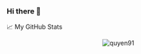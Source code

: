 ### Hi there 👋

<!--
**quyen91/quyen91** is a ✨ _special_ ✨ repository because its `README.md` (this file) appears on your GitHub profile.

Here are some ideas to get you started:

- 🔭 I’m currently working on ...
- 🌱 I’m currently learning ...
- 👯 I’m looking to collaborate on ...
- 🤔 I’m looking for help with ...
- 💬 Ask me about ...
- 📫 How to reach me: ...
- 😄 Pronouns: ...
- ⚡ Fun fact: ...
-->


📈 My GitHub Stats

<p align="center"> <img src="https://github-readme-stats.vercel.app/api?username=quyen91&show_icons=true&theme=gotham" alt="quyen91" />

